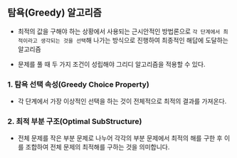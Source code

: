 ## 탐욕(Greedy) 알고리즘

- 최적의 값을 구해야 하는 상황에서 사용되는 근시안적인 방법론으로 `각 단계에서 최적이라고 생각되는 것을 선택`해 나가는 방식으로 진행하여 최종적인 해답에 도달하는 알고리즘

- 문제를 풀 때 두 가지 조건이 성립해야 그리디 알고리즘을 적용할 수 있다.

### 1. 탐욕 선택 속성(Greedy Choice Property)

- 각 단계에서 가장 이상적인 선택을 하는 것이 전체적으로 최적의 결과를 가져온다.

### 2. 최적 부분 구조(Optimal SubStructure)

- 전체 문제를 작은 부분 문제로 나누어 각각의 부분 문제에서 최적의 해를 구한 후 이를 조합하여 전체 문제의 최적해를 구하는 것을 의미합니다.
